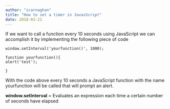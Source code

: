 ```yaml
---
author: "icarnaghan"
title: "How to set a timer in JavasScript"
date: 2018-03-21
---
```


If we want to call a function every 10 seconds using JavaScript we can accomplish it by implementing the following piece of code

```
window.setInterval('yourfunction()', 1000);
 
function yourfunction(){
alert('test');
 
}
```

With the code above every 10 seconds a JavaScript function with the name yourfunction will be called that will prompt an alert.

**window.setInterval** = Evaluates an expression each time a certain number of seconds have elapsed
